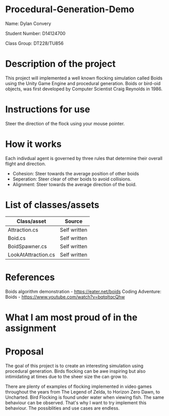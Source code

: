 # Procedural-Generation-Demo

Name: Dylan Convery

Student Number: D14124700

Class Group: DT228/TU856

# Description of the project

This project will implemented a well known flocking simulation called Boids using the Unity Game 
Engine and procedural generation. Boids or bird-oid objects, was first developed by Computer 
Scientist Craig Reynolds in 1986. 

# Instructions for use

Steer the direction of the flock using your mouse pointer.

# How it works

Each indivdual agent is governed by three rules that determine their overall flight and direction.

- Cohesion: Steer towards the average position of other boids
- Seperation: Steer clear of other boids to avoid collisions.
- Alignment: Steer towards the average direction of the boid.

# List of classes/assets

| Class/asset | Source |
|-----------|-----------|
| Attraction.cs | Self written |
| Boid.cs | Self written |
| BoidSpawner.cs | Self written |
| LookAtAttraction.cs | Self written |

# References

Boids algorithm demonstration - https://eater.net/boids
Coding Adventure: Boids - https://www.youtube.com/watch?v=bqtqltqcQhw

# What I am most proud of in the assignment

# Proposal
The goal of this project is to create an interesting simulation using procedural
generation. Birds flocking can be awe inspiring but also intimidating at times
due to the sheer size the can grow to. 

There are plenty of examples of flocking implemented in video games throughout
the years from The Legend of Zelda, to Horizon Zero Dawn, to Uncharted. Bird
Flocking is found under water when viewing fish. The same behaviour can be 
observed. That's why I want to try implement this behaviour. The possiblities
and use cases are endless.   